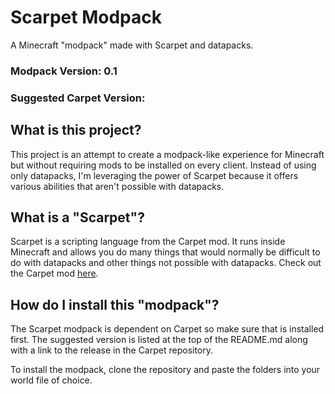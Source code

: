# Scarpet Modpack
A Minecraft "modpack" made with Scarpet and datapacks.

### Modpack Version: 0.1
### Suggested Carpet Version: <Version Number Here>

## What is this project?
This project is an attempt to create a modpack-like experience for Minecraft but without requiring mods to be installed on every client.  Instead of using only datapacks, I'm leveraging the power of Scarpet because it offers various abilities that aren't possible with datapacks.

## What is a "Scarpet"?

Scarpet is a scripting language from the Carpet mod.  It runs inside Minecraft and allows you do many things that would normally be difficult to do with datapacks and other things not possible with datapacks.  Check out the Carpet mod [here](https://github.com/gnembon/fabric-carpet "Carpet GitHub").

## How do I install this "modpack"?

The Scarpet modpack is dependent on Carpet so make sure that is installed first.  The suggested version is listed at the top of the README.md along with a link to the release in the Carpet repository.

To install the modpack, clone the repository and paste the folders into your world file of choice.